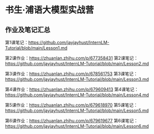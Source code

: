 # 书生·浦语大模型实战营

## 作业及笔记汇总
第1课笔记：https://github.com/jayjayhust/InternLM-Tutorial/blob/main/Lesson1.md

第2课作业：https://zhuanlan.zhihu.com/p/677358431
第2课笔记：https://github.com/jayjayhust/InternLM-Tutorial/blob/main/Lesson2.md

第3课作业：https://zhuanlan.zhihu.com/p/678561753
第3课笔记：https://github.com/jayjayhust/InternLM-Tutorial/blob/main/Lesson3.md

第4课作业：https://zhuanlan.zhihu.com/p/679609413
第4课笔记：https://github.com/jayjayhust/InternLM-Tutorial/blob/main/Lesson4.md

第5课作业：https://zhuanlan.zhihu.com/p/679618970
第5课笔记：https://github.com/jayjayhust/InternLM-Tutorial/blob/main/Lesson5.md

第6课作业：https://zhuanlan.zhihu.com/p/679619677
第6课笔记：https://github.com/jayjayhust/InternLM-Tutorial/blob/main/Lesson6.md